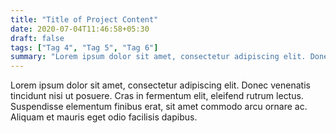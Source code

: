 ```yaml
---
title: "Title of Project Content"
date: 2020-07-04T11:46:58+05:30
draft: false
tags: ["Tag 4", "Tag 5", "Tag 6"]
summary: "Lorem ipsum dolor sit amet, consectetur adipiscing elit. Donec venenatis tincidunt nisi ut posuere. Cras in fermentum elit, eleifend rutrum lectus. Suspendisse elementum finibus erat, sit amet commodo arcu ornare ac. Aliquam et mauris eget odio facilisis dapibus."
---
```

Lorem ipsum dolor sit amet, consectetur adipiscing elit. Donec venenatis tincidunt nisi ut posuere. Cras in fermentum elit, eleifend rutrum lectus. Suspendisse elementum finibus erat, sit amet commodo arcu ornare ac. Aliquam et mauris eget odio facilisis dapibus.

